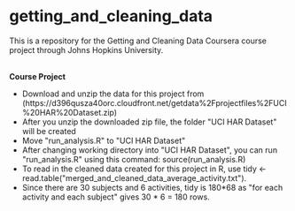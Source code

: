 # getting_and_cleaning_data

This is a repository for the Getting and Cleaning Data Coursera course project through Johns Hopkins University.
              <br/>
              <br/>
  
  <strong> Course Project</strong>
     <br/>
  <ul>
  
 <li>Download and unzip the data for this project from (https://d396qusza40orc.cloudfront.net/getdata%2Fprojectfiles%2FUCI%20HAR%20Dataset.zip)</li>
 
 
 
 <li> After you unzip the downloaded zip file, the folder "UCI HAR Dataset"
 will be created</li>
 
  
 
 <li> Move "run_analysis.R" to "UCI HAR Dataset" </li>
     
 
 <li> After changing working directory into "UCI HAR Dataset", you can run "run_analysis.R" using this command: source(run_analysis.R)</li>
   
    
 
 <li> To read in the cleaned data created for this project in R, use
 tidy <- read.table("merged_and_cleaned_data_average_activity.txt"). 
 </li>
 
 <li>Since there are 30 subjects and 6 activities, tidy is 180*68  as "for each activity and each subject" gives 30 * 6 = 180 rows.</li>
 
 </ul>